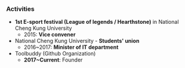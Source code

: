 ### Activities

* **1st E-sport festival (League of legends / Hearthstone)** in National Cheng Kung University
    * 2015: **Vice convener** 
* National Cheng Kung University - **Students' union**
    * 2016~2017: **Minister of IT department**
* Toolbuddy (Github Organization)
    * **2017~Current**: Founder